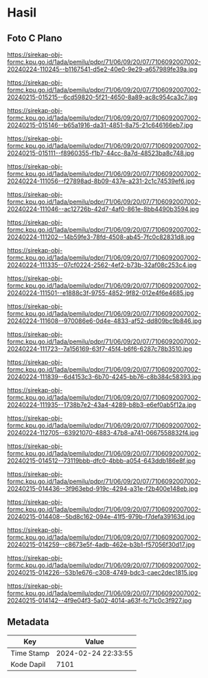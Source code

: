 # Hasil

## Foto C Plano

https://sirekap-obj-formc.kpu.go.id/1ada/pemilu/pdpr/71/06/09/20/07/7106092007002-20240224-110245--b1167541-d5e2-40e0-9e29-a657989fe39a.jpg

https://sirekap-obj-formc.kpu.go.id/1ada/pemilu/pdpr/71/06/09/20/07/7106092007002-20240215-015215--6cd59820-5f21-4650-8a89-ac8c954ca3c7.jpg

https://sirekap-obj-formc.kpu.go.id/1ada/pemilu/pdpr/71/06/09/20/07/7106092007002-20240215-015146--b65a1916-da31-4851-8a75-21c646166eb7.jpg

https://sirekap-obj-formc.kpu.go.id/1ada/pemilu/pdpr/71/06/09/20/07/7106092007002-20240215-015111--f8960355-f1b7-44cc-8a7d-48523ba8c748.jpg

https://sirekap-obj-formc.kpu.go.id/1ada/pemilu/pdpr/71/06/09/20/07/7106092007002-20240224-111056--f27898ad-8b09-437e-a231-2c1c74539ef6.jpg

https://sirekap-obj-formc.kpu.go.id/1ada/pemilu/pdpr/71/06/09/20/07/7106092007002-20240224-111046--ac12726b-42d7-4af0-861e-8bb4490b3594.jpg

https://sirekap-obj-formc.kpu.go.id/1ada/pemilu/pdpr/71/06/09/20/07/7106092007002-20240224-111202--14b59fe3-78fd-4508-ab45-7fc0c82831d8.jpg

https://sirekap-obj-formc.kpu.go.id/1ada/pemilu/pdpr/71/06/09/20/07/7106092007002-20240224-111335--07cf0224-2562-4ef2-b73b-32af08c253c4.jpg

https://sirekap-obj-formc.kpu.go.id/1ada/pemilu/pdpr/71/06/09/20/07/7106092007002-20240224-111501--e1888c3f-9755-4852-9f82-012e4f6e4685.jpg

https://sirekap-obj-formc.kpu.go.id/1ada/pemilu/pdpr/71/06/09/20/07/7106092007002-20240224-111608--970086e6-0d4e-4833-af52-dd809bc9b846.jpg

https://sirekap-obj-formc.kpu.go.id/1ada/pemilu/pdpr/71/06/09/20/07/7106092007002-20240224-111723--7a156169-63f7-45f4-b6f6-6287c78b3510.jpg

https://sirekap-obj-formc.kpu.go.id/1ada/pemilu/pdpr/71/06/09/20/07/7106092007002-20240224-111839--6d4153c3-6b70-4245-bb76-c8b384c58393.jpg

https://sirekap-obj-formc.kpu.go.id/1ada/pemilu/pdpr/71/06/09/20/07/7106092007002-20240224-111935--1738b7e2-43a4-4289-b8b3-e6ef0ab5f12a.jpg

https://sirekap-obj-formc.kpu.go.id/1ada/pemilu/pdpr/71/06/09/20/07/7106092007002-20240224-112705--63921070-4883-47b8-a741-0667558832f4.jpg

https://sirekap-obj-formc.kpu.go.id/1ada/pemilu/pdpr/71/06/09/20/07/7106092007002-20240215-014512--73119bbb-dfc0-4bbb-a054-643ddb186e8f.jpg

https://sirekap-obj-formc.kpu.go.id/1ada/pemilu/pdpr/71/06/09/20/07/7106092007002-20240215-014436--3f963ebd-919c-4294-a31e-f2b400e148eb.jpg

https://sirekap-obj-formc.kpu.go.id/1ada/pemilu/pdpr/71/06/09/20/07/7106092007002-20240215-014408--5bd8c162-094e-41f5-979b-f7defa39163d.jpg

https://sirekap-obj-formc.kpu.go.id/1ada/pemilu/pdpr/71/06/09/20/07/7106092007002-20240215-014259--c8673e5f-4adb-462e-b3b1-f57056f30d17.jpg

https://sirekap-obj-formc.kpu.go.id/1ada/pemilu/pdpr/71/06/09/20/07/7106092007002-20240215-014226--53b1e676-c308-4749-bdc3-caec2dec1815.jpg

https://sirekap-obj-formc.kpu.go.id/1ada/pemilu/pdpr/71/06/09/20/07/7106092007002-20240215-014142--4f9e04f3-5a02-4014-a63f-fc71c0c3f927.jpg


## Metadata

| Key        | Value               |
| ---------- | ------------------- |
| Time Stamp | 2024-02-24 22:33:55 |
| Kode Dapil | 7101                |



